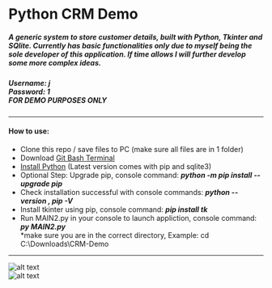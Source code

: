 # Python CRM Demo
##### A generic system to store customer details, built with Python, Tkinter and SQlite. Currently has basic functionalities only due to myself being the sole developer of this application. If time allows I will further develop some more complex ideas.
##### Username: j <br> Password: 1 <br> FOR DEMO PURPOSES ONLY
***
#### How to use:
+ Clone this repo / save files to PC (make sure all files are in 1 folder)
+ Download [Git Bash Terminal](https://gitforwindows.org/)
+ [Install Python](https://www.python.org/downloads/) (Latest version comes with pip and sqlite3)
+ Optional Step: Upgrade pip, console command: ***python -m pip install --upgrade pip***
+ Check installation successful with console commands:   ***python --version ,  pip -V***
+ Install tkinter using pip, console command:   ***pip install tk***
+ Run MAIN2.py in your console to launch appliction, console command:   ***py MAIN2.py*** <br>
*make sure you are in the correct directory, Example:  cd C:\Downloads\CRM-Demo
***
![alt text][login]
<br>
![alt text][system]


[login]: https://github.com/jdzine92/Python-Customer-Software-System/blob/main/jordan-systems.png "Jordan Systems Login Screen"
[system]: https://github.com/jdzine92/Python-Customer-Software-System/blob/main/system-main.png "Jordan Systems Demo"
